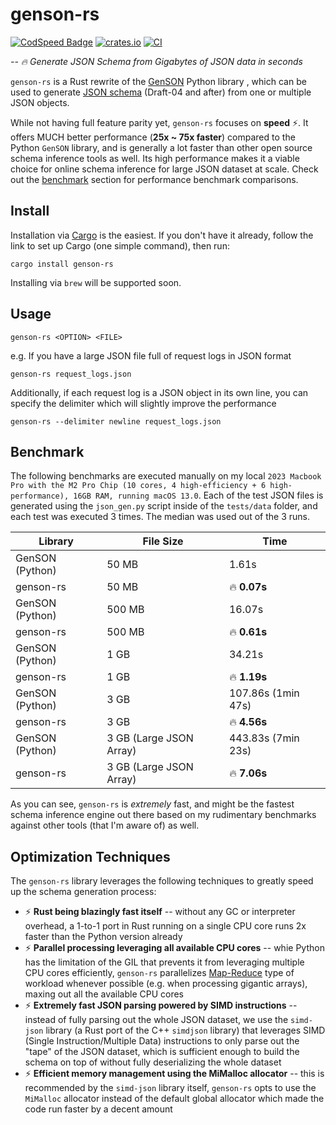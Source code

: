 # genson-rs

[![CodSpeed Badge](https://img.shields.io/endpoint?url=https://codspeed.io/badge.json)](https://codspeed.io/junyu-w/genson-rs)
[![crates.io](https://img.shields.io/crates/v/genson-rs.svg)](https://crates.io/crates/genson-rs)
[![CI](https://github.com/junyu-w/genson-rs/actions/workflows/rust.yml/badge.svg)](https://github.com/junyu-w/genson-rs/actions/workflows/rust.yml)

*-- 🔥 Generate JSON Schema from Gigabytes of JSON data in seconds*

`genson-rs` is a Rust rewrite of the [GenSON](https://github.com/wolverdude/genson/) Python library , which can be used to generate [JSON schema](https://json-schema.org/) (Draft-04 and after) from one or multiple JSON objects.

While not having full feature parity yet, `genson-rs` focuses on **speed** ⚡️. It offers MUCH better performance (**25x ~ 75x faster**) compared to the Python `GenSON` library, and is generally a lot faster than other open source schema inference tools as well. Its high performance makes it a viable choice for online schema inference for large JSON dataset at scale. Check out the [benchmark](#benchmark) section for performance benchmark comparisons.

## Install
Installation via [Cargo](https://doc.rust-lang.org/cargo/getting-started/installation.html) is the easiest. If you don't have it already, follow the link to set up Cargo (one simple command), then run:
```
cargo install genson-rs
```
Installing via `brew` will be supported soon.

## Usage
```
genson-rs <OPTION> <FILE>
```

e.g. If you have a large JSON file full of request logs in JSON format
```
genson-rs request_logs.json
```

Additionally, if each request log is a JSON object in its own line, you can specify the delimiter which will slightly improve the performance
```
genson-rs --delimiter newline request_logs.json 
```

## Benchmark

The following benchmarks are executed manually on my local `2023 Macbook Pro with the M2 Pro Chip (10 cores, 4 high-efficiency + 6 high-performance), 16GB RAM, running macOS 13.0`. Each of the test JSON files is generated using the `json_gen.py` script inside of the `tests/data` folder, and each test was executed 3 times. The median was used out of the 3 runs.

| Library         | File Size               | Time               |
|-----------------|-------------------------|--------------------|
| GenSON (Python) | 50 MB                   | 1.61s              |
| genson-rs       | 50 MB                   | 🔥 **0.07s**       |
| GenSON (Python) | 500 MB                  | 16.07s             |
| genson-rs       | 500 MB                  | 🔥 **0.61s**       |
| GenSON (Python) | 1 GB                    | 34.21s             |
| genson-rs       | 1 GB                    | 🔥 **1.19s**       |
| GenSON (Python) | 3 GB                    | 107.86s (1min 47s) |
| genson-rs       | 3 GB                    | 🔥 **4.56s**       |
| GenSON (Python) | 3 GB (Large JSON Array) | 443.83s (7min 23s) |
| genson-rs       | 3 GB (Large JSON Array) | 🔥 **7.06s**       |

As you can see, `genson-rs` is *extremely* fast, and might be the fastest schema inference engine out there based on my rudimentary benchmarks against other tools (that I'm aware of) as well.

## Optimization Techniques 

The `genson-rs` library leverages the following techniques to greatly speed up the schema generation process:
- ⚡️ **Rust being blazingly fast itself** -- without any GC or interpreter overhead, a 1-to-1 port in Rust running on a single CPU core runs 2x faster than the Python version already
- ⚡️ **Parallel processing leveraging all available CPU cores** -- whie Python has the limitation of the GIL that prevents it from leveraging multiple CPU cores efficiently, `genson-rs` parallelizes [Map-Reduce](https://en.wikipedia.org/wiki/MapReduce) type of workload whenever possible (e.g. when processing gigantic arrays), maxing out all the available CPU cores
- ⚡️ **Extremely fast JSON parsing powered by SIMD instructions** -- instead of fully parsing out the whole JSON dataset, we use the `simd-json` library (a Rust port of the C++ `simdjson` library) that leverages SIMD (Single Instruction/Multiple Data) instructions to only parse out the "tape" of the JSON dataset, which is sufficient enough to build the schema on top of without fully deserializing the whole dataset
- ⚡️ **Efficient memory management using the MiMalloc allocator** -- this is recommended by the `simd-json` library itself, `genson-rs` opts to use the `MiMalloc` allocator instead of the default global allocator which made the code run faster by a decent amount
